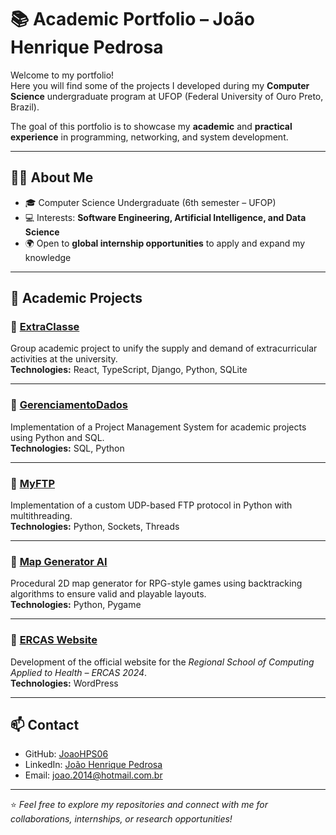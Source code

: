 # 📚 Academic Portfolio – João Henrique Pedrosa  

Welcome to my portfolio!  
Here you will find some of the projects I developed during my **Computer Science** undergraduate program at UFOP (Federal University of Ouro Preto, Brazil).  

The goal of this portfolio is to showcase my **academic** and **practical experience** in programming, networking, and system development.  

---

## 👨‍💻 About Me  
- 🎓 Computer Science Undergraduate (6th semester – UFOP)  
- 💻 Interests: **Software Engineering, Artificial Intelligence, and Data Science**  
- 🌍 Open to **global internship opportunities** to apply and expand my knowledge  

---

## 📂 Academic Projects  

### 🔹 [ExtraClasse](./ExtraClasse)  
Group academic project to unify the supply and demand of extracurricular activities at the university.  
**Technologies:** React, TypeScript, Django, Python, SQLite  

---

### 🔹 [GerenciamentoDados](./GerenciamentoDados)  
Implementation of a Project Management System for academic projects using Python and SQL.  
**Technologies:** SQL, Python  

---

### 🔹 [MyFTP](./MyFTP)  
Implementation of a custom UDP-based FTP protocol in Python with multithreading.  
**Technologies:** Python, Sockets, Threads  

---

### 🔹 [Map Generator AI](./MapGeneratorIA)  
Procedural 2D map generator for RPG-style games using backtracking algorithms to ensure valid and playable layouts.  
**Technologies:** Python, Pygame  

---

### 🔹 [ERCAS Website](./SiteErcas)  
Development of the official website for the *Regional School of Computing Applied to Health – ERCAS 2024*.  
**Technologies:** WordPress  

---

## 📫 Contact  
- GitHub: [JoaoHPS06](https://github.com/JoaoHPS06)  
- LinkedIn: [João Henrique Pedrosa](https://www.linkedin.com/in/jo%C3%A3o-henrique-pedrosa-487263296/)  
- Email: joao.2014@hotmail.com.br  

---

⭐ *Feel free to explore my repositories and connect with me for collaborations, internships, or research opportunities!*  
